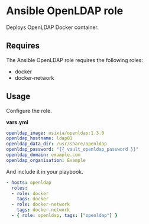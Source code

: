 # Ansible OpenLDAP role

Deploys OpenLDAP Docker container.

## Requires

The Ansible OpenLDAP role requires the following roles:

* docker
* docker-network

## Usage

Configure the role.

**vars.yml**

```yml
openldap_image: osixia/openldap:1.3.0
openldap_hostname: ldap01
openldap_data_dir: /usr/share/openldap
openldap_password: "{{ vault_openldap_password }}"
openldap_domain: example.com
openldap_organisation: Example
````

And include it in your playbook.

```yml
- hosts: openldap
  roles:
  - role: docker
    tags: docker
  - role: docker-network
    tags: docker-network
  - { role: openldap, tags: ["openldap"] }
```